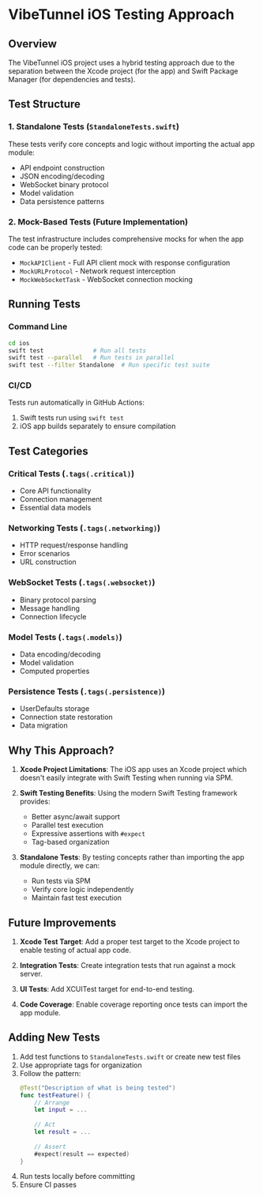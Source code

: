 # VibeTunnel iOS Testing Approach

## Overview

The VibeTunnel iOS project uses a hybrid testing approach due to the separation between the Xcode project (for the app) and Swift Package Manager (for dependencies and tests).

## Test Structure

### 1. Standalone Tests (`StandaloneTests.swift`)
These tests verify core concepts and logic without importing the actual app module:
- API endpoint construction
- JSON encoding/decoding
- WebSocket binary protocol
- Model validation
- Data persistence patterns

### 2. Mock-Based Tests (Future Implementation)
The test infrastructure includes comprehensive mocks for when the app code can be properly tested:
- `MockAPIClient` - Full API client mock with response configuration
- `MockURLProtocol` - Network request interception
- `MockWebSocketTask` - WebSocket connection mocking

## Running Tests

### Command Line
```bash
cd ios
swift test              # Run all tests
swift test --parallel   # Run tests in parallel
swift test --filter Standalone  # Run specific test suite
```

### CI/CD
Tests run automatically in GitHub Actions:
1. Swift tests run using `swift test`
2. iOS app builds separately to ensure compilation

## Test Categories

### Critical Tests (`.tags(.critical)`)
- Core API functionality
- Connection management
- Essential data models

### Networking Tests (`.tags(.networking)`)
- HTTP request/response handling
- Error scenarios
- URL construction

### WebSocket Tests (`.tags(.websocket)`)
- Binary protocol parsing
- Message handling
- Connection lifecycle

### Model Tests (`.tags(.models)`)
- Data encoding/decoding
- Model validation
- Computed properties

### Persistence Tests (`.tags(.persistence)`)
- UserDefaults storage
- Connection state restoration
- Data migration

## Why This Approach?

1. **Xcode Project Limitations**: The iOS app uses an Xcode project which doesn't easily integrate with Swift Testing when running via SPM.

2. **Swift Testing Benefits**: Using the modern Swift Testing framework provides:
   - Better async/await support
   - Parallel test execution
   - Expressive assertions with `#expect`
   - Tag-based organization

3. **Standalone Tests**: By testing concepts rather than importing the app module directly, we can:
   - Run tests via SPM
   - Verify core logic independently
   - Maintain fast test execution

## Future Improvements

1. **Xcode Test Target**: Add a proper test target to the Xcode project to enable testing of actual app code.

2. **Integration Tests**: Create integration tests that run against a mock server.

3. **UI Tests**: Add XCUITest target for end-to-end testing.

4. **Code Coverage**: Enable coverage reporting once tests can import the app module.

## Adding New Tests

1. Add test functions to `StandaloneTests.swift` or create new test files
2. Use appropriate tags for organization
3. Follow the pattern:
   ```swift
   @Test("Description of what is being tested")
   func testFeature() {
       // Arrange
       let input = ...
       
       // Act
       let result = ...
       
       // Assert
       #expect(result == expected)
   }
   ```
4. Run tests locally before committing
5. Ensure CI passes